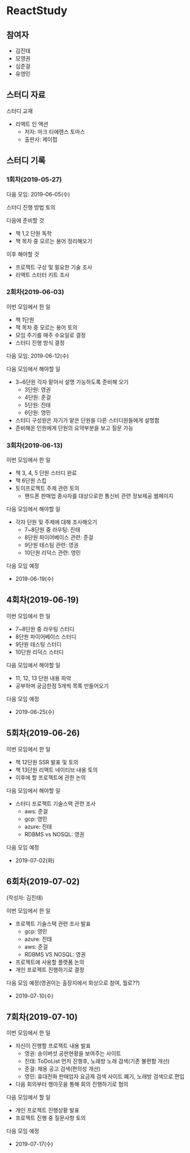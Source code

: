 # ReactStudy
## 참여자
- 김진태
- 모영권
- 심준걸
- 유영민

## 스터디 자료

스터디 교재
- 리액트 인 액션
    - 저자: 마크 티에렌스 토마스
    - 출판사: 제이펍

## 스터디 기록

### 1회차(2019-05-27)

다음 모임: 2019-06-05(수)

스터디 진행 방법 토의

다음에 준비할 것
- 책 1,2 단원 독학
- 책 목차 중 모르는 용어 정리해오기

이후 해야할 것
- 프로젝트 구상 및 필요한 기술 조사
- 리액트 스터터 키트 조사

### 2회차(2019-06-03)

이번 모임에서 한 일
- 책 1단원
- 책 목차 중 모르는 용어 토의
- 모임 주기를 매주 수요일로 결정
- 스터디 진행 방식 결정

다음 모임: 2019-06-12(수)

다음 모임에서 해야할 일
- 3~6단원 각자 맡아서 설명 가능하도록 준비해 오기
  - 3단원: 영권
  - 4단원: 준걸
  - 5단원: 진태
  - 6단원: 영민
- 스터디 구성원은 자기가 맡은 단원을 다른 스터디원들에게 설명함
- 준비해온 인원에게 단원의 요약부분을 보고 질문 가능

### 3회차(2019-06-13)

이번 모임에서 한 일
- 책 3, 4, 5 단원 스터디 완료
- 책 6단원 스킵
- 토이프로젝트 주제 관련 토의
    - 핸드폰 판매업 종사자를 대상으로한 통신비 관련 정보제공 웹페이지

다음 모임에서 해야할 일
- 각자 단원 및 주제에 대해 조사해오기
    - 7~8단원 중 라우팅: 진태
    - 8단원 파이어베이스 관련: 준걸
    - 9단원 테스팅 관련: 영권
    - 10단원 리덕스 관련: 영민

다음 모임 예정
- 2019-06-19(수)

## 4회차(2019-06-19)

이번 모임에서 한 일
- 7~8단원 중 라우팅 스터디
- 8단원 파이어베이스 스터디
- 9단원 테스팅 스터디
- 10단원 리덕스 스터디

다음 모임에서 해야할 일
- 11, 12, 13 단원 내용 파악
- 공부하며 궁금한점 5개씩 목록 만들어오기

다음 모임 예정
- 2019-06-25(수)

## 5회차(2019-06-26)

이번 모임에서 한 일
- 책 12단원 SSR 발표 및 토의
- 책 13단원 리액트 네이티브 내용 토의
- 이후에 할 프로젝트에 관한 논의

다음 모임에서 해야할 일
- 스터디 프로젝트 기술스택 관련 조사
    - aws: 준걸
    - gcp: 영민
    - azure: 진태
    - RDBMS vs NOSQL: 영권
    
다음 모임 예정
- 2019-07-02(화)

## 6회차(2019-07-02)
(작성자: 김진태)

이번 모임에서 한 일
- 프로젝트 기술스택 관련 조사 발표
    - gcp: 영민
    - azure: 진태
    - aws: 준걸
    - RDBMS VS NOSQL: 영권
- 프로젝트에 사용할 플랫폼 논의
- 개인 프로젝트 진행하기로 결정

다음 모임 예정(영권이는 출장지에서 화상으로 참여, 뭘로??)
- 2019-07-10(수)

## 7회차(2019-07-10)

이번 모임에서 한 일
- 자신이 진행할 프로젝트 내용 발표
    - 영권: 송이버섯 공판현황을 보여주는 사이트
    - 진태: ToDoList 먼저 진행후, 노래방 노래 검색(기존 불편함 개선)
    - 준걸: 채용 공고 검색(편의성 개선)
    - 영민: 휴대전화 판매업자 요금제 검색 사이트 폐기, 노래방 검색으로 편입
- 다음 회의부터 행아웃을 통해 회의 진행하기로 협의

다음 모임에서 할 일
- 개인 프로젝트 진행상황 발표
- 프로젝트 진행 중 질문사항 토의

다음 모임 예정
- 2019-07-17(수)
